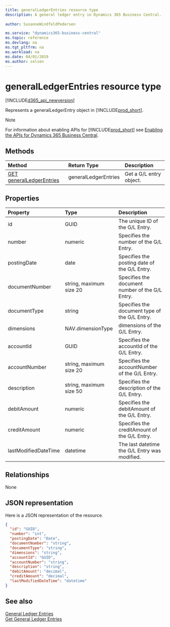 ```yaml
---
title: generalLedgerEntries resource type
description: A general ledger entry in Dynamics 365 Business Central.
 
author: SusanneWindfeldPedersen

ms.service: "dynamics365-business-central"
ms.topic: reference
ms.devlang: na
ms.tgt_pltfrm: na
ms.workload: na
ms.date: 04/01/2019
ms.author: solsen
---
```


# generalLedgerEntries resource type

[!INCLUDE[d365_api_newversion](../../includes/d365_api_newversion.md)]

Represents a generalLedgerEntry object in [!INCLUDE[prod_short](../../../includes/prod_short.md)].

> [!NOTE]  
> For information about enabling APIs for [!INCLUDE[prod_short](../../../includes/prod_short.md)] see [Enabling the APIs for Dynamics 365 Business Central](../enabling-apis-for-dynamics-nav.md).

## Methods

| Method       | Return Type  |Description|
|:-------------|:-------------|:----------|
|[GET generalLedgerEntries](../api/dynamics_generalledgerentries_get.md)|generalLedgerEntries|Get a G/L entry object.|

## Properties

| Property           | Type                  |Description                                  |
|:-------------------|:----------------------|:--------------------------------------------|
|id                  |GUID                   |The unique ID of the G/L Entry.              |
|number              |numeric                |Specifies the number of the G/L Entry.       |
|postingDate         |date                   |Specifies the posting date of the G/L Entry. |
|documentNumber      |string, maximum size 20|Specifies the document number of the G/L Entry.|
|documentType        |string                 |Specifies the document type of the G/L Entry.|
|dimensions        |NAV.dimensionType                 |dimensions of the G/L Entry.|
|accountId           |GUID                   |Specifies the accountId of the G/L Entry.    |
|accountNumber       |string, maximum size 20|Specifies the accountNumber of the G/L Entry.|
|description         |string, maximum size 50|Specifies the description of the G/L Entry.  |
|debitAmount         |numeric                |Specifies the debitAmount of the G/L Entry.  |
|creditAmount        |numeric                |Specifies the creditAmount of the G/L Entry. |
|lastModifiedDateTime|datetime               |The last datetime the G/L Entry was modified.|


## Relationships
None

## JSON representation

Here is a JSON representation of the resource.


```json
{
  "id": "GUID",
  "number": "int",
  "postingDate": "Date",
  "documentNumber": "string",
  "documentType": "string",
  "dimensions": "string",
  "accountId": "GUID",
  "accountNumber": "string",
  "description": "string",
  "debitAmount": "decimal",
  "creditAmount": "decimal",
  "lastModifiedDateTime": "datetime"
}
```
## See also

[General Ledger Entries](../resources/dynamics_generalledgerentries.md)  
[Get General Ledger Entries](../api/dynamics_generalledgerentries_get.md)  